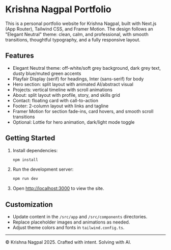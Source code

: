 # Krishna Nagpal Portfolio

This is a personal portfolio website for Krishna Nagpal, built with Next.js (App Router), Tailwind CSS, and Framer Motion. The design follows an "Elegant Neutral" theme: clean, calm, and professional, with smooth transitions, thoughtful typography, and a fully responsive layout.

## Features
- Elegant Neutral theme: off-white/soft grey background, dark grey text, dusty blue/muted green accents
- Playfair Display (serif) for headings, Inter (sans-serif) for body
- Hero section: split layout with animated AI/abstract visual
- Projects: vertical timeline with scroll animations
- About: split layout with profile, story, and skills grid
- Contact: floating card with call-to-action
- Footer: 2-column layout with links and tagline
- Framer Motion for section fade-ins, card hovers, and smooth scroll transitions
- Optional: Lottie for hero animation, dark/light mode toggle

## Getting Started
1. Install dependencies:
   ```bash
   npm install
   ```
2. Run the development server:
   ```bash
   npm run dev
   ```
3. Open [http://localhost:3000](http://localhost:3000) to view the site.

## Customization
- Update content in the `/src/app` and `/src/components` directories.
- Replace placeholder images and animations as needed.
- Adjust theme colors and fonts in `tailwind.config.ts`.

---

© Krishna Nagpal 2025. Crafted with intent. Solving with AI.
